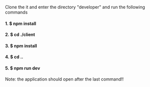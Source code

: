 Clone the it and enter the directory "developer" and run the following commands 

#### 1. $ npm install
#### 2. $ cd ./client
#### 3. $ npm install
#### 4. $ cd ..
#### 5. $ npm run dev

Note: the application should open after the last command!!
